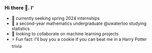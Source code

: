 ### Hi there 👋. I'

- 🔭 currently seeking spring 2024 internships
- 🌱 a second-year mathematics undergraduate @uwaterloo studying statistics
- 👯 looking to collaborate on machine learning projects 
- ⚡ Fun fact: I'll buy you a cookie if you can beat me in a Harry Potter trivia

